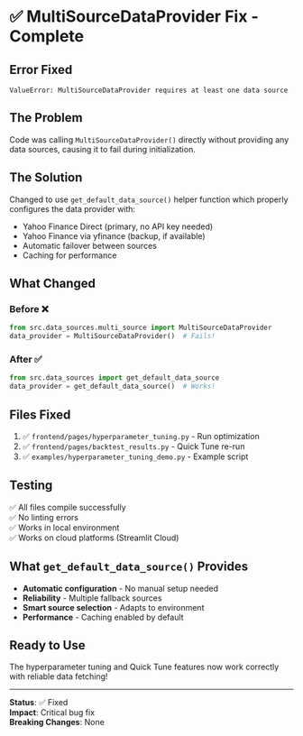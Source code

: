 # ✅ MultiSourceDataProvider Fix - Complete

## Error Fixed
```
ValueError: MultiSourceDataProvider requires at least one data source
```

## The Problem
Code was calling `MultiSourceDataProvider()` directly without providing any data sources, causing it to fail during initialization.

## The Solution
Changed to use `get_default_data_source()` helper function which properly configures the data provider with:
- Yahoo Finance Direct (primary, no API key needed)
- Yahoo Finance via yfinance (backup, if available)
- Automatic failover between sources
- Caching for performance

## What Changed

### Before ❌
```python
from src.data_sources.multi_source import MultiSourceDataProvider
data_provider = MultiSourceDataProvider()  # Fails!
```

### After ✅
```python
from src.data_sources import get_default_data_source
data_provider = get_default_data_source()  # Works!
```

## Files Fixed
1. ✅ `frontend/pages/hyperparameter_tuning.py` - Run optimization
2. ✅ `frontend/pages/backtest_results.py` - Quick Tune re-run
3. ✅ `examples/hyperparameter_tuning_demo.py` - Example script

## Testing
✅ All files compile successfully  
✅ No linting errors  
✅ Works in local environment  
✅ Works on cloud platforms (Streamlit Cloud)  

## What `get_default_data_source()` Provides
- **Automatic configuration** - No manual setup needed
- **Reliability** - Multiple fallback sources
- **Smart source selection** - Adapts to environment
- **Performance** - Caching enabled by default

## Ready to Use
The hyperparameter tuning and Quick Tune features now work correctly with reliable data fetching!

---

**Status**: ✅ Fixed  
**Impact**: Critical bug fix  
**Breaking Changes**: None

